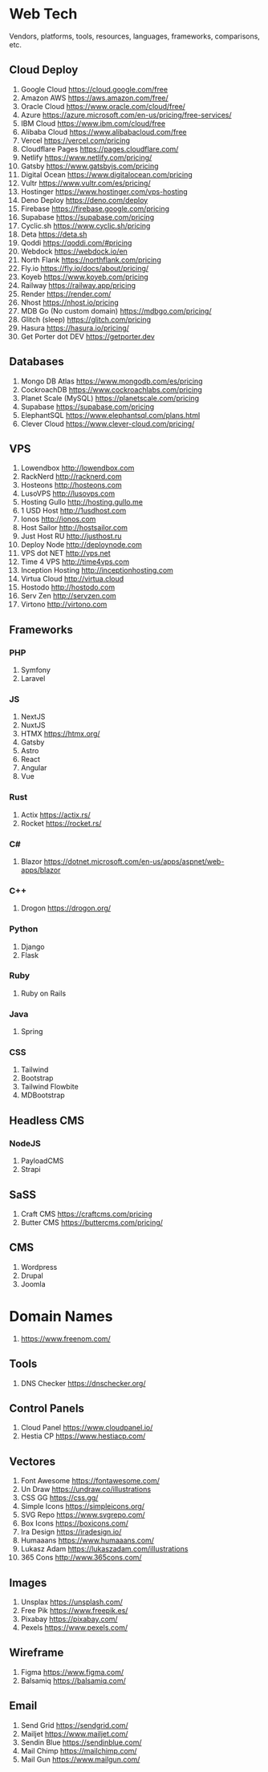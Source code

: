 # Web Tech

Vendors, platforms, tools, resources, languages, frameworks, comparisons, etc.

## Cloud Deploy 

1. Google Cloud https://cloud.google.com/free 
1. Amazon AWS https://aws.amazon.com/free/
1. Oracle Cloud https://www.oracle.com/cloud/free/ 
1. Azure https://azure.microsoft.com/en-us/pricing/free-services/ 
1. IBM Cloud https://www.ibm.com/cloud/free 
1. Alibaba Cloud https://www.alibabacloud.com/free
1. Vercel https://vercel.com/pricing 
1. Cloudflare Pages https://pages.cloudflare.com/
1. Netlify https://www.netlify.com/pricing/
1. Gatsby https://www.gatsbyjs.com/pricing 
1. Digital Ocean https://www.digitalocean.com/pricing 
1. Vultr https://www.vultr.com/es/pricing/ 
1. Hostinger https://www.hostinger.com/vps-hosting 
1. Deno Deploy https://deno.com/deploy 
1. Firebase https://firebase.google.com/pricing
1. Supabase https://supabase.com/pricing 
1. Cyclic.sh https://www.cyclic.sh/pricing 
1. Deta https://deta.sh
1. Qoddi https://qoddi.com/#pricing 
1. Webdock https://webdock.io/en 
1. North Flank https://northflank.com/pricing 
1. Fly.io https://fly.io/docs/about/pricing/ 
1. Koyeb https://www.koyeb.com/pricing 
1. Railway https://railway.app/pricing 
1. Render https://render.com/ 
1. Nhost https://nhost.io/pricing 
1. MDB Go (No custom domain) https://mdbgo.com/pricing/ 
1. Glitch (sleep) https://glitch.com/pricing 
1. Hasura https://hasura.io/pricing/
1. Get Porter dot DEV https://getporter.dev

## Databases 

1. Mongo DB Atlas https://www.mongodb.com/es/pricing 
1. CockroachDB https://www.cockroachlabs.com/pricing
1. Planet Scale (MySQL) https://planetscale.com/pricing 
1. Supabase https://supabase.com/pricing 
1. ElephantSQL https://www.elephantsql.com/plans.html
1. Clever Cloud https://www.clever-cloud.com/pricing/ 

## VPS

1. Lowendbox http://lowendbox.com
1. RackNerd http://racknerd.com
1. Hosteons http://hosteons.com
1. LusoVPS http://lusovps.com
1. Hosting Gullo http://hosting.gullo.me
1. 1 USD Host http://1usdhost.com
1. Ionos http://ionos.com
1. Host Sailor http://hostsailor.com
1. Just Host RU http://justhost.ru
1. Deploy Node http://deploynode.com
1. VPS dot NET http://vps.net
1. Time 4 VPS http://time4vps.com
1. Inception Hosting http://inceptionhosting.com
1. Virtua Cloud http://virtua.cloud
1. Hostodo http://hostodo.com
1. Serv Zen http://servzen.com
1. Virtono http://virtono.com

## Frameworks

### PHP 

1. Symfony
1. Laravel 

### JS 

1. NextJS
1. NuxtJS 
1. HTMX https://htmx.org/
1. Gatsby
1. Astro 
1. React
1. Angular
1. Vue 

### Rust 

1. Actix https://actix.rs/ 
1. Rocket https://rocket.rs/ 

### C#

1. Blazor https://dotnet.microsoft.com/en-us/apps/aspnet/web-apps/blazor

### C++

1. Drogon https://drogon.org/

### Python 

1. Django
1. Flask

### Ruby 

1. Ruby on Rails 

### Java 

1. Spring 

### CSS 

1. Tailwind
1. Bootstrap 
1. Tailwind Flowbite 
1. MDBootstrap 

## Headless CMS 

### NodeJS

1. PayloadCMS 
1. Strapi 

## SaSS

1. Craft CMS https://craftcms.com/pricing
1. Butter CMS https://buttercms.com/pricing/

## CMS 

1. Wordpress 
1. Drupal 
1. Joomla 

# Domain Names

1. https://www.freenom.com/ 

## Tools 

1. DNS Checker https://dnschecker.org/ 


## Control Panels

1. Cloud Panel https://www.cloudpanel.io/ 
1. Hestia CP https://www.hestiacp.com/ 

## Vectores 

1. Font Awesome https://fontawesome.com/ 
1. Un Draw https://undraw.co/illustrations 
1. CSS GG https://css.gg/ 
1. Simple Icons https://simpleicons.org/ 
1. SVG Repo https://www.svgrepo.com/ 
1. Box Icons https://boxicons.com/ 
1. Ira Design https://iradesign.io/ 
1. Humaaans https://www.humaaans.com/ 
1. Lukasz Adam https://lukaszadam.com/illustrations 
1. 365 Cons http://www.365cons.com/


## Images

1. Unsplax https://unsplash.com/
1. Free Pik https://www.freepik.es/
1. Pixabay https://pixabay.com/ 
1. Pexels https://www.pexels.com/ 

## Wireframe 

1. Figma https://www.figma.com/ 
1. Balsamiq https://balsamiq.com/ 

## Email 

1. Send Grid https://sendgrid.com/ 
1. Mailjet https://www.mailjet.com/
1. Sendin Blue https://sendinblue.com/ 
1. Mail Chimp https://mailchimp.com/ 
1. Mail Gun https://www.mailgun.com/ 
